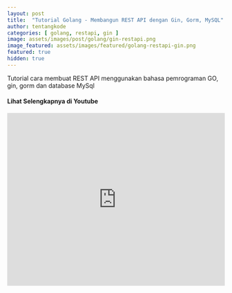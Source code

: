 ```yaml
---
layout: post
title:  "Tutorial Golang - Membangun REST API dengan Gin, Gorm, MySQL"
author: tentangkode
categories: [ golang, restapi, gin ]
image: assets/images/post/golang/gin-restapi.png
image_featured: assets/images/featured/golang-restapi-gin.png
featured: true
hidden: true
---
```

Tutorial cara membuat REST API menggunakan bahasa pemrograman GO, gin, gorm dan database MySql

#### Lihat Selengkapnya di Youtube

<p><iframe width="100%" height="400px" src="https://www.youtube.com/embed/s05AuPgZ7r0" title="YouTube video player" frameborder="0" allow="accelerometer; autoplay; clipboard-write; encrypted-media; gyroscope; picture-in-picture" allowfullscreen></iframe></p>